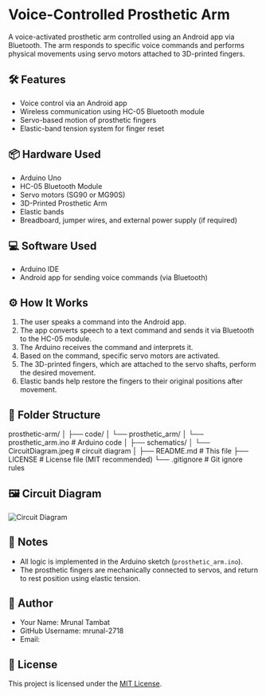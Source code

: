 # Voice-Controlled Prosthetic Arm

A voice-activated prosthetic arm controlled using an Android app via Bluetooth. The arm responds to specific voice commands and performs physical movements using servo motors attached to 3D-printed fingers.

## 🛠️ Features
- Voice control via an Android app
- Wireless communication using HC-05 Bluetooth module
- Servo-based motion of prosthetic fingers
- Elastic-band tension system for finger reset

## 📦 Hardware Used
- Arduino Uno
- HC-05 Bluetooth Module
- Servo motors (SG90 or MG90S)
- 3D-Printed Prosthetic Arm
- Elastic bands
- Breadboard, jumper wires, and external power supply (if required)

## 💻 Software Used
- Arduino IDE
- Android app for sending voice commands (via Bluetooth)

## ⚙️ How It Works
1. The user speaks a command into the Android app.
2. The app converts speech to a text command and sends it via Bluetooth to the HC-05 module.
3. The Arduino receives the command and interprets it.
4. Based on the command, specific servo motors are activated.
5. The 3D-printed fingers, which are attached to the servo shafts, perform the desired movement.
6. Elastic bands help restore the fingers to their original positions after movement.

## 📁 Folder Structure
prosthetic-arm/
│
├── code/
│ └── prosthetic_arm/
│ └── prosthetic_arm.ino # Arduino code
│
├── schematics/
│ └── CircuitDiagram.jpeg # circuit diagram
│
├── README.md # This file
├── LICENSE # License file (MIT recommended)
└── .gitignore # Git ignore rules

## 🖼️ Circuit Diagram

![Circuit Diagram](Schematics/CircuitDiagram.jpeg)

## 📌 Notes
- All logic is implemented in the Arduino sketch (`prosthetic_arm.ino`).
- The prosthetic fingers are mechanically connected to servos, and return to rest position using elastic tension.

## 👤 Author

- Your Name: Mrunal Tambat
- GitHub Username: mrunal-2718
- Email:

## 📄 License

This project is licensed under the [MIT License](LICENSE).


